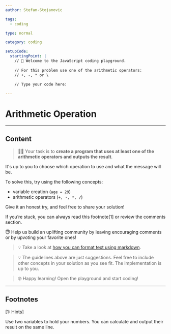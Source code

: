 ```yaml
---
author: Stefan-Stojanovic

tags:
  - coding

type: normal

category: coding

setupCode:
  startingPoint: |
    // 👋 Welcome to the JavaScript coding playground.
    
    // For this problem use one of the arithmetic operators:
    // +, -, * or \

    // Type your code here:
  
---
```


# Arithmetic Operation

---

## Content

> 👩‍💻 Your task is to **create a program that uses at least one of the arithmetic operators and outputs the result**. 

It's up to you to choose which operation to use and what the message will be.

To solve this, try using the following concepts:
- variable creation (`age = 29`)
- arithmetic operators (`+, -, *, /`)

Give it an honest try, and feel free to share your solution!

If you’re stuck, you can always read this footnote[1] or review the comments section.

😇 Help us build an uplifting community by leaving encouraging comments or by upvoting your favorite ones!

> 💡 Take a look at [how you can format text using markdown](https://www.enki.com/glossary/general/markdown-formatting).

> 💡 The guidelines above are just suggestions. Feel free to include other concepts in your solution as you see fit. The implementation is up to you.

> 🤓 Happy learning! Open the playground and start coding!


---

## Footnotes

[1: Hints]

Use two variables to hold your numbers. You can calculate and output their result on the same line.
